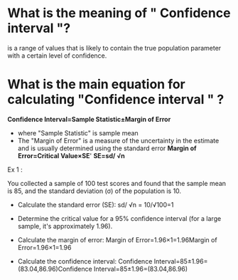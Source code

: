 # What is the meaning of " Confidence interval "?
is a range of values that is likely to contain the true population parameter with a certain level of confidence.

# What is the main equation for calculating "Confidence interval " ?

**Confidence Interval=Sample Statistic±Margin of Error**

-  where "Sample Statistic" is  sample mean 
 - The "Margin of Error" is a measure of the uncertainty in the estimate and is usually determined using the standard error 
**Margin of Error=Critical Value×SE**'
**SE=sd/ √n**

Ex 1 :

You collected a sample of 100 test scores and found that the sample mean is 85, and the standard deviation (σ) of the population is 10.

- Calculate the standard error (SE):  sd/ √n = 10/√100=1

- Determine the critical value for a 95% confidence interval (for a large sample, it's approximately 1.96).

- Calculate the margin of error: Margin of Error=1.96×1=1.96Margin of Error=1.96×1=1.96

- Calculate the confidence interval: Confidence Interval=85±1.96=(83.04,86.96)Confidence Interval=85±1.96=(83.04,86.96)
